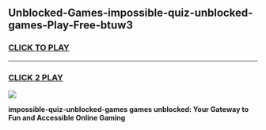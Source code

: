 
## Unblocked-Games-impossible-quiz-unblocked-games-Play-Free-btuw3
<h3>
<a href="https://premium76.site?title=impossible-quiz-unblocked-games&ref=19M">CLICK TO PLAY</a></h3>
<hr>

<h3>
<a href="https://premium76.site?title=impossible-quiz-unblocked-games&ref=19M">CLICK 2 PLAY</a>
  
</h3>

<a href="https://premium76.site?title=impossible-quiz-unblocked-games&ref=19M"><img src="https://clearcache.store/games.png"></a>


**impossible-quiz-unblocked-games games unblocked: Your Gateway to Fun and Accessible Online Gaming**
